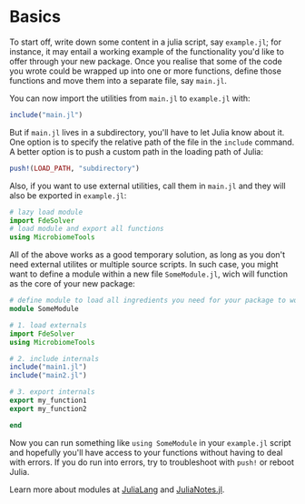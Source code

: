 # Basics

To start off, write down some content in a julia script, say `example.jl`; for instance, it may entail a working example of the functionality you'd like to offer through your new package. Once you realise that some of the code you wrote could be wrapped up into one or more functions, define those functions and move them into a separate file, say `main.jl`.

You can now import the utilities from `main.jl` to `example.jl` with:

```julia
include("main.jl")
```

But if `main.jl` lives in a subdirectory, you'll have to let Julia know about it. One option is to specify the relative path of the file in the `include` command. A better option is to push a custom path in the loading path of Julia:

```julia
push!(LOAD_PATH, "subdirectory")
```

Also, if you want to use external utilities, call them in `main.jl` and they will also be exported in `example.jl`:

```julia
# lazy load module
import FdeSolver
# load module and export all functions
using MicrobiomeTools
```

All of the above works as a good temporary solution, as long as you don't need external utilites or multiple source scripts. In such case, you might want to define a module within a new file `SomeModule.jl`, wich will function as the core of your new package:

```julia
# define module to load all ingredients you need for your package to work
module SomeModule

# 1. load externals
import FdeSolver
using MicrobiomeTools

# 2. include internals
include("main1.jl")
include("main2.jl")

# 3. export internals
export my_function1
export my_function2

end
```

Now you can run something like `using SomeModule` in your `example.jl` script and hopefully you'll have access to your functions without having to deal with errors. If you do run into errors, try to troubleshoot with `push!` or reboot Julia.

Learn more about modules at [JuliaLang](https://docs.julialang.org/en/v1/manual/modules/) and [JuliaNotes.jl](https://m3g.github.io/JuliaNotes.jl/stable/modules/).
